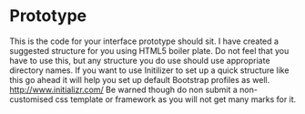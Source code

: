 # Prototype
This is the code for your interface prototype should sit. I have created a suggested structure for you using HTML5 boiler plate. Do not feel that you have to use this, but any structure you do use should use appropriate directory names. If you want to use Initilizer to set up a quick structure like this go ahead it will help you set up default Bootstrap profiles as well. http://www.initializr.com/
Be warned though do non submit a non-customised css template or framework as you will not get many marks for it.

